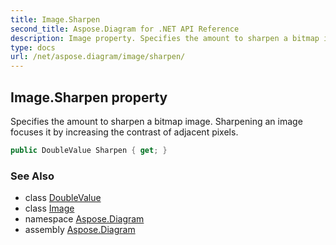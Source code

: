 ```yaml
---
title: Image.Sharpen
second_title: Aspose.Diagram for .NET API Reference
description: Image property. Specifies the amount to sharpen a bitmap image. Sharpening an image focuses it by increasing the contrast of adjacent pixels
type: docs
url: /net/aspose.diagram/image/sharpen/
---
```

## Image.Sharpen property

Specifies the amount to sharpen a bitmap image. Sharpening an image focuses it by increasing the contrast of adjacent pixels.

```csharp
public DoubleValue Sharpen { get; }
```

### See Also

* class [DoubleValue](../../doublevalue/)
* class [Image](../)
* namespace [Aspose.Diagram](../../image/)
* assembly [Aspose.Diagram](../../../)


